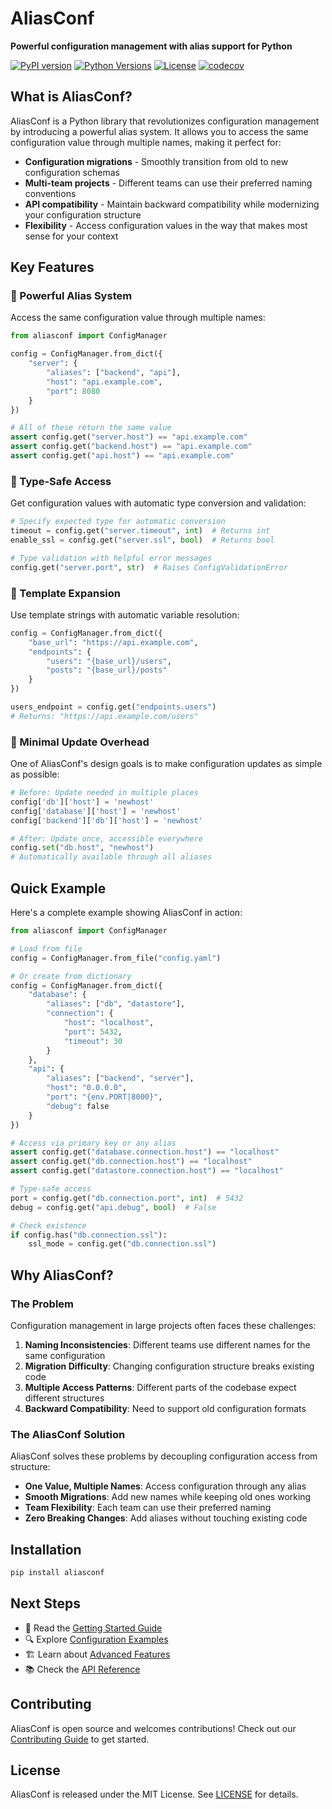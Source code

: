 # AliasConf

**Powerful configuration management with alias support for Python**

[![PyPI version](https://badge.fury.io/py/aliasconf.svg)](https://badge.fury.io/py/aliasconf)
[![Python Versions](https://img.shields.io/pypi/pyversions/aliasconf.svg)](https://pypi.org/project/aliasconf/)
[![License](https://img.shields.io/pypi/l/aliasconf.svg)](https://github.com/yourusername/aliasconf/blob/main/LICENSE)
[![codecov](https://codecov.io/gh/yourusername/aliasconf/branch/main/graph/badge.svg)](https://codecov.io/gh/yourusername/aliasconf)

## What is AliasConf?

AliasConf is a Python library that revolutionizes configuration management by introducing a powerful alias system. It allows you to access the same configuration value through multiple names, making it perfect for:

- **Configuration migrations** - Smoothly transition from old to new configuration schemas
- **Multi-team projects** - Different teams can use their preferred naming conventions
- **API compatibility** - Maintain backward compatibility while modernizing your configuration structure
- **Flexibility** - Access configuration values in the way that makes most sense for your context

## Key Features

### 🔄 Powerful Alias System
Access the same configuration value through multiple names:

```python
from aliasconf import ConfigManager

config = ConfigManager.from_dict({
    "server": {
        "aliases": ["backend", "api"],
        "host": "api.example.com",
        "port": 8080
    }
})

# All of these return the same value
assert config.get("server.host") == "api.example.com"
assert config.get("backend.host") == "api.example.com" 
assert config.get("api.host") == "api.example.com"
```

### 🎯 Type-Safe Access
Get configuration values with automatic type conversion and validation:

```python
# Specify expected type for automatic conversion
timeout = config.get("server.timeout", int)  # Returns int
enable_ssl = config.get("server.ssl", bool)  # Returns bool

# Type validation with helpful error messages
config.get("server.port", str)  # Raises ConfigValidationError
```

### 📝 Template Expansion
Use template strings with automatic variable resolution:

```python
config = ConfigManager.from_dict({
    "base_url": "https://api.example.com",
    "endpoints": {
        "users": "{base_url}/users",
        "posts": "{base_url}/posts"
    }
})

users_endpoint = config.get("endpoints.users")  
# Returns: "https://api.example.com/users"
```

### 🚀 Minimal Update Overhead
One of AliasConf's design goals is to make configuration updates as simple as possible:

```python
# Before: Update needed in multiple places
config['db']['host'] = 'newhost'
config['database']['host'] = 'newhost'
config['backend']['db']['host'] = 'newhost'

# After: Update once, accessible everywhere
config.set("db.host", "newhost")
# Automatically available through all aliases
```

## Quick Example

Here's a complete example showing AliasConf in action:

```python
from aliasconf import ConfigManager

# Load from file
config = ConfigManager.from_file("config.yaml")

# Or create from dictionary
config = ConfigManager.from_dict({
    "database": {
        "aliases": ["db", "datastore"],
        "connection": {
            "host": "localhost",
            "port": 5432,
            "timeout": 30
        }
    },
    "api": {
        "aliases": ["backend", "server"],
        "host": "0.0.0.0",
        "port": "{env.PORT|8000}",
        "debug": false
    }
})

# Access via primary key or any alias
assert config.get("database.connection.host") == "localhost"
assert config.get("db.connection.host") == "localhost"
assert config.get("datastore.connection.host") == "localhost"

# Type-safe access
port = config.get("db.connection.port", int)  # 5432
debug = config.get("api.debug", bool)  # False

# Check existence
if config.has("db.connection.ssl"):
    ssl_mode = config.get("db.connection.ssl")
```

## Why AliasConf?

### The Problem

Configuration management in large projects often faces these challenges:

1. **Naming Inconsistencies**: Different teams use different names for the same configuration
2. **Migration Difficulty**: Changing configuration structure breaks existing code
3. **Multiple Access Patterns**: Different parts of the codebase expect different structures
4. **Backward Compatibility**: Need to support old configuration formats

### The AliasConf Solution

AliasConf solves these problems by decoupling configuration access from structure:

- **One Value, Multiple Names**: Access configuration through any alias
- **Smooth Migrations**: Add new names while keeping old ones working
- **Team Flexibility**: Each team can use their preferred naming
- **Zero Breaking Changes**: Add aliases without touching existing code

## Installation

```bash
pip install aliasconf
```

## Next Steps

- 📖 Read the [Getting Started Guide](getting-started/quickstart.md)
- 🔍 Explore [Configuration Examples](examples/basic.md)
- 🏗️ Learn about [Advanced Features](guide/alias-system.md)
- 📚 Check the [API Reference](api/manager.md)

## Contributing

AliasConf is open source and welcomes contributions! Check out our [Contributing Guide](contributing/setup.md) to get started.

## License

AliasConf is released under the MIT License. See [LICENSE](https://github.com/yourusername/aliasconf/blob/main/LICENSE) for details.